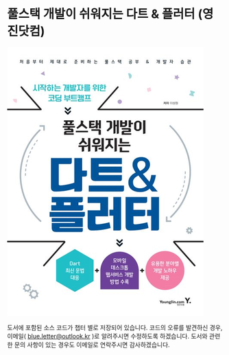 # 풀스택 개발이 쉬워지는 다트 &amp; 플러터 (영진닷컴)

![BOOK TITLE](/BOOKTITLE/TITLE.jpeg)

도서에 포함된 소스 코드가 챕터 별로 저장되어 있습니다. 
코드의 오류를 발견하신 경우, 이메일( blue.letter@outlook.kr )로 알려주시면 수정하도록 하겠습니다.
도서와 관련한 문의 사항이 있는 경우도 이메일로 연락주시면 감사하겠습니다.
